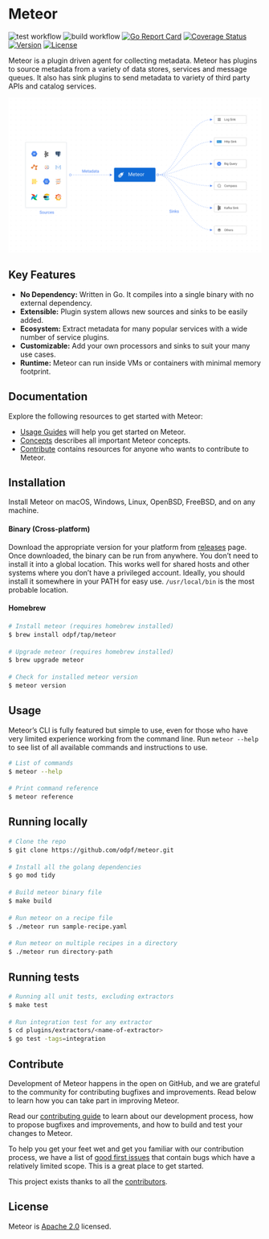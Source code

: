 # Meteor

![test workflow](https://github.com/odpf/meteor/actions/workflows/test.yml/badge.svg)
![build workflow](https://github.com/odpf/meteor/actions/workflows/build.yml/badge.svg)
[![Go Report Card](https://goreportcard.com/badge/github.com/odpf/meteor)](https://goreportcard.com/report/github.com/odpf/meteor)
[![Coverage Status](https://coveralls.io/repos/github/odpf/meteor/badge.svg?branch=main)](https://coveralls.io/github/odpf/meteor?branch=main)
[![Version](https://img.shields.io/github/v/release/odpf/meteor?logo=semantic-release)](Version)
[![License](https://img.shields.io/badge/License-Apache%202.0-blue.svg?logo=apache)](LICENSE)

Meteor is a plugin driven agent for collecting metadata. Meteor has plugins to source metadata from a variety of data stores, services and message queues.
It also has sink plugins to send metadata to variety of third party APIs and catalog services.

<p align="center"><img src="./docs/static/assets/overview.svg" /></p>

## Key Features

- **No Dependency:** Written in Go. It compiles into a single binary with no external dependency.
- **Extensible:** Plugin system allows new sources and sinks to be easily added.
- **Ecosystem:** Extract metadata for many popular services with a wide number of service plugins.
- **Customizable:** Add your own processors and sinks to suit your many use cases.
- **Runtime:** Meteor can run inside VMs or containers with minimal memory footprint.

## Documentation

Explore the following resources to get started with Meteor:

- [Usage Guides](https://odpf.github.io/meteor/docs/guides/introduction) will help you get started on Meteor.
- [Concepts](https://odpf.github.io/meteor/docs/concepts/overview) describes all important Meteor concepts.
- [Contribute](https://odpf.github.io/meteor/docs/contribute/guide) contains resources for anyone who wants to contribute to Meteor.

## Installation

Install Meteor on macOS, Windows, Linux, OpenBSD, FreeBSD, and on any machine.

#### Binary (Cross-platform)

Download the appropriate version for your platform from [releases](https://github.com/odpf/meteor/releases) page. Once downloaded, the binary can be run from anywhere.
You don’t need to install it into a global location. This works well for shared hosts and other systems where you don’t have a privileged account.
Ideally, you should install it somewhere in your PATH for easy use. `/usr/local/bin` is the most probable location.

#### Homebrew

```sh
# Install meteor (requires homebrew installed)
$ brew install odpf/tap/meteor

# Upgrade meteor (requires homebrew installed)
$ brew upgrade meteor

# Check for installed meteor version
$ meteor version
```

## Usage

Meteor’s CLI is fully featured but simple to use, even for those who have very limited experience working from the command line. Run `meteor --help` to see list of all available commands and instructions to use.

```sh
# List of commands
$ meteor --help

# Print command reference
$ meteor reference
```

## Running locally

```sh
# Clone the repo
$ git clone https://github.com/odpf/meteor.git

# Install all the golang dependencies
$ go mod tidy

# Build meteor binary file
$ make build

# Run meteor on a recipe file
$ ./meteor run sample-recipe.yaml

# Run meteor on multiple recipes in a directory
$ ./meteor run directory-path
```

## Running tests

```sh
# Running all unit tests, excluding extractors
$ make test

# Run integration test for any extractor
$ cd plugins/extractors/<name-of-extractor>
$ go test -tags=integration
```

## Contribute

Development of Meteor happens in the open on GitHub, and we are grateful to the community for contributing bugfixes and improvements. Read below to learn how you can take part in improving Meteor.

Read our [contributing guide](https://odpf.github.io/meteor/docs/contribute/contributing) to learn about our development process, how to propose bugfixes and improvements, and how to build and test your changes to Meteor.

To help you get your feet wet and get you familiar with our contribution process, we have a list of [good first issues](https://github.com/odpf/meteor/labels/good%20first%20issue) that contain bugs which have a relatively limited scope. This is a great place to get started.

This project exists thanks to all the [contributors](https://github.com/odpf/meteor/graphs/contributors).

## License

Meteor is [Apache 2.0](LICENSE) licensed.

